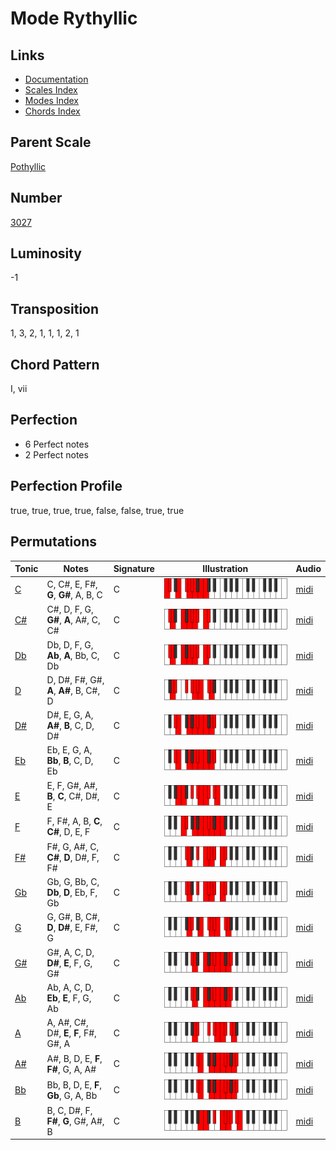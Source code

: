 # Mode Rythyllic

## Links

- [Documentation](README.md)
- [Scales Index](Scales.md)
- [Modes Index](Modes.md)
- [Chords Index](Chords.md)

## Parent Scale

[Pothyllic](ScalePothyllic.md)

## Number

[3027](https://ianring.com/musictheory/scales/3027)

## Luminosity

-1

## Transposition

1, 3, 2, 1, 1, 1, 2, 1

## Chord Pattern

I, vii

## Perfection

- 6 Perfect notes
- 2 Perfect notes

## Perfection Profile

true, true, true, true, false, false, true, true

## Permutations

| Tonic | Notes | Signature | Illustration | Audio |
|-------|-------|-----------|--------------|-------|
| [C](ModeCNaturalRythyllic.md) | C, C#, E, F#, **G**, **G#**, A, B, C | C | ![CNaturalRythyllic](ModeCNaturalRythyllic.png) | [midi](https://github.com/edipermadi/music/blob/main/docs/ModeCNaturalRythyllic.mid?raw=true) |
| [C#](ModeCSharpRythyllic.md) | C#, D, F, G, **G#**, **A**, A#, C, C# | C | ![CSharpRythyllic](ModeCSharpRythyllic.png) | [midi](https://github.com/edipermadi/music/blob/main/docs/ModeCSharpRythyllic.mid?raw=true) |
| [Db](ModeDFlatRythyllic.md) | Db, D, F, G, **Ab**, **A**, Bb, C, Db | C | ![DFlatRythyllic](ModeDFlatRythyllic.png) | [midi](https://github.com/edipermadi/music/blob/main/docs/ModeDFlatRythyllic.mid?raw=true) |
| [D](ModeDNaturalRythyllic.md) | D, D#, F#, G#, **A**, **A#**, B, C#, D | C | ![DNaturalRythyllic](ModeDNaturalRythyllic.png) | [midi](https://github.com/edipermadi/music/blob/main/docs/ModeDNaturalRythyllic.mid?raw=true) |
| [D#](ModeDSharpRythyllic.md) | D#, E, G, A, **A#**, **B**, C, D, D# | C | ![DSharpRythyllic](ModeDSharpRythyllic.png) | [midi](https://github.com/edipermadi/music/blob/main/docs/ModeDSharpRythyllic.mid?raw=true) |
| [Eb](ModeEFlatRythyllic.md) | Eb, E, G, A, **Bb**, **B**, C, D, Eb | C | ![EFlatRythyllic](ModeEFlatRythyllic.png) | [midi](https://github.com/edipermadi/music/blob/main/docs/ModeEFlatRythyllic.mid?raw=true) |
| [E](ModeENaturalRythyllic.md) | E, F, G#, A#, **B**, **C**, C#, D#, E | C | ![ENaturalRythyllic](ModeENaturalRythyllic.png) | [midi](https://github.com/edipermadi/music/blob/main/docs/ModeENaturalRythyllic.mid?raw=true) |
| [F](ModeFNaturalRythyllic.md) | F, F#, A, B, **C**, **C#**, D, E, F | C | ![FNaturalRythyllic](ModeFNaturalRythyllic.png) | [midi](https://github.com/edipermadi/music/blob/main/docs/ModeFNaturalRythyllic.mid?raw=true) |
| [F#](ModeFSharpRythyllic.md) | F#, G, A#, C, **C#**, **D**, D#, F, F# | C | ![FSharpRythyllic](ModeFSharpRythyllic.png) | [midi](https://github.com/edipermadi/music/blob/main/docs/ModeFSharpRythyllic.mid?raw=true) |
| [Gb](ModeGFlatRythyllic.md) | Gb, G, Bb, C, **Db**, **D**, Eb, F, Gb | C | ![GFlatRythyllic](ModeGFlatRythyllic.png) | [midi](https://github.com/edipermadi/music/blob/main/docs/ModeGFlatRythyllic.mid?raw=true) |
| [G](ModeGNaturalRythyllic.md) | G, G#, B, C#, **D**, **D#**, E, F#, G | C | ![GNaturalRythyllic](ModeGNaturalRythyllic.png) | [midi](https://github.com/edipermadi/music/blob/main/docs/ModeGNaturalRythyllic.mid?raw=true) |
| [G#](ModeGSharpRythyllic.md) | G#, A, C, D, **D#**, **E**, F, G, G# | C | ![GSharpRythyllic](ModeGSharpRythyllic.png) | [midi](https://github.com/edipermadi/music/blob/main/docs/ModeGSharpRythyllic.mid?raw=true) |
| [Ab](ModeAFlatRythyllic.md) | Ab, A, C, D, **Eb**, **E**, F, G, Ab | C | ![AFlatRythyllic](ModeAFlatRythyllic.png) | [midi](https://github.com/edipermadi/music/blob/main/docs/ModeAFlatRythyllic.mid?raw=true) |
| [A](ModeANaturalRythyllic.md) | A, A#, C#, D#, **E**, **F**, F#, G#, A | C | ![ANaturalRythyllic](ModeANaturalRythyllic.png) | [midi](https://github.com/edipermadi/music/blob/main/docs/ModeANaturalRythyllic.mid?raw=true) |
| [A#](ModeASharpRythyllic.md) | A#, B, D, E, **F**, **F#**, G, A, A# | C | ![ASharpRythyllic](ModeASharpRythyllic.png) | [midi](https://github.com/edipermadi/music/blob/main/docs/ModeASharpRythyllic.mid?raw=true) |
| [Bb](ModeBFlatRythyllic.md) | Bb, B, D, E, **F**, **Gb**, G, A, Bb | C | ![BFlatRythyllic](ModeBFlatRythyllic.png) | [midi](https://github.com/edipermadi/music/blob/main/docs/ModeBFlatRythyllic.mid?raw=true) |
| [B](ModeBNaturalRythyllic.md) | B, C, D#, F, **F#**, **G**, G#, A#, B | C | ![BNaturalRythyllic](ModeBNaturalRythyllic.png) | [midi](https://github.com/edipermadi/music/blob/main/docs/ModeBNaturalRythyllic.mid?raw=true) |
